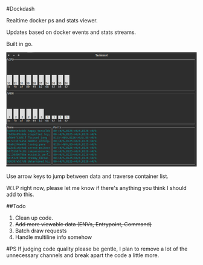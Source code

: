 #Dockdash

Realtime docker ps and stats viewer.

Updates based on docker events and stats streams.

Built in go.

<img src="./screencap.png" alt="Screen grab" width="600">

Use arrow keys to jump between data and traverse container list.

W.I.P right now, please let me know if there's anything you think I should add to this.

##Todo
1. Clean up code.
2. ~~Add more viewable data (ENVs, Entrypoint, Command)~~
3. Batch draw requests
4. Handle multiline info somehow

#PS
If judging code quality please be gentle, I plan to remove a lot of the unnecessary channels
and break apart the code a little more.
